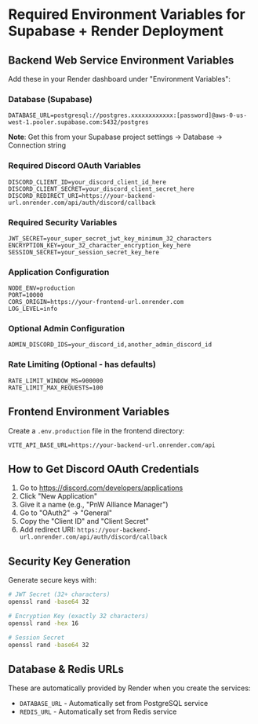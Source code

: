 # Required Environment Variables for Supabase + Render Deployment

## Backend Web Service Environment Variables

Add these in your Render dashboard under "Environment Variables":

### Database (Supabase)
```
DATABASE_URL=postgresql://postgres.xxxxxxxxxxxx:[password]@aws-0-us-west-1.pooler.supabase.com:5432/postgres
```
**Note**: Get this from your Supabase project settings → Database → Connection string

### Required Discord OAuth Variables
```
DISCORD_CLIENT_ID=your_discord_client_id_here
DISCORD_CLIENT_SECRET=your_discord_client_secret_here
DISCORD_REDIRECT_URI=https://your-backend-url.onrender.com/api/auth/discord/callback
```

### Required Security Variables
```
JWT_SECRET=your_super_secret_jwt_key_minimum_32_characters
ENCRYPTION_KEY=your_32_character_encryption_key_here
SESSION_SECRET=your_session_secret_key_here
```

### Application Configuration
```
NODE_ENV=production
PORT=10000
CORS_ORIGIN=https://your-frontend-url.onrender.com
LOG_LEVEL=info
```

### Optional Admin Configuration
```
ADMIN_DISCORD_IDS=your_discord_id,another_admin_discord_id
```

### Rate Limiting (Optional - has defaults)
```
RATE_LIMIT_WINDOW_MS=900000
RATE_LIMIT_MAX_REQUESTS=100
```

## Frontend Environment Variables

Create a `.env.production` file in the frontend directory:

```
VITE_API_BASE_URL=https://your-backend-url.onrender.com/api
```

## How to Get Discord OAuth Credentials

1. Go to https://discord.com/developers/applications
2. Click "New Application"
3. Give it a name (e.g., "PnW Alliance Manager")
4. Go to "OAuth2" → "General"
5. Copy the "Client ID" and "Client Secret"
6. Add redirect URI: `https://your-backend-url.onrender.com/api/auth/discord/callback`

## Security Key Generation

Generate secure keys with:
```bash
# JWT Secret (32+ characters)
openssl rand -base64 32

# Encryption Key (exactly 32 characters)
openssl rand -hex 16

# Session Secret
openssl rand -base64 32
```

## Database & Redis URLs

These are automatically provided by Render when you create the services:
- `DATABASE_URL` - Automatically set from PostgreSQL service
- `REDIS_URL` - Automatically set from Redis service